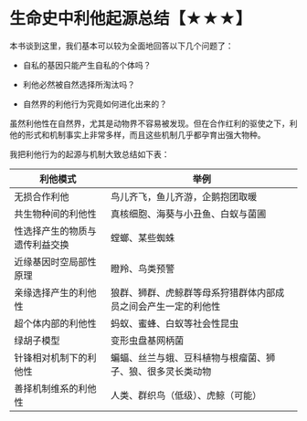 # 生命史中利他起源总结【★★★】

本书谈到这里，我们基本可以较为全面地回答以下几个问题了：

-   自私的基因只能产生自私的个体吗？

-   利他必然被自然选择所淘汰吗？

-   自然界的利他行为究竟如何进化出来的？

虽然利他性在自然界，尤其是动物界不容易被发现。但在合作红利的驱使之下，利他的形式和机制事实上非常多样，而且这些机制几乎都孕育出强大物种。

我把利他行为的起源与机制大致总结如下表：

|利他模式|举例|
|--|--|
|无损合作利他|鸟儿齐飞，鱼儿齐游，企鹅抱团取暖|
|共生物种间的利他性|真核细胞、海葵与小丑鱼、白蚁与菌圃|
|性选择产生的物质与遗传利益交换|螳螂、某些蜘蛛|
|近缘基因时空局部性原理|瞪羚、鸟类预警|
|亲缘选择产生的利他性|狼群、狮群、虎鲸群等母系狩猎群体内部成员之间会产生一定的利他性|
|超个体内部的利他性|蚂蚁、蜜蜂、白蚁等社会性昆虫|
|绿胡子模型|变形虫盘基网柄菌|
|针锋相对机制下的利他性|蝙蝠、丝兰与蛾、豆科植物与根瘤菌、狮子、狼、很多灵长类动物|
|善择机制维系的利他性|人类、群织鸟（低级）、虎鲸（可能）| 


